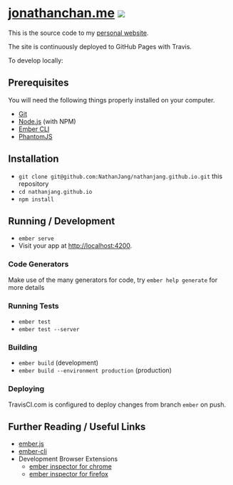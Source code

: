 [url]: https://jonathanchan.me

# [jonathanchan.me][url] [![](https://travis-ci.com/NathanJang/nathanjang.github.io.svg?branch=ember)](https://travis-ci.com/NathanJang/nathanjang.github.io)

This is the source code to my [personal website][url].

The site is continuously deployed to GitHub Pages with Travis.

To develop locally:

## Prerequisites

You will need the following things properly installed on your computer.

* [Git](https://git-scm.com/)
* [Node.js](https://nodejs.org/) (with NPM)
* [Ember CLI](https://ember-cli.com/)
* [PhantomJS](http://phantomjs.org/)

## Installation

* `git clone git@github.com:NathanJang/nathanjang.github.io.git` this repository
* `cd nathanjang.github.io`
* `npm install`

## Running / Development

* `ember serve`
* Visit your app at [http://localhost:4200](http://localhost:4200).

### Code Generators

Make use of the many generators for code, try `ember help generate` for more details

### Running Tests

* `ember test`
* `ember test --server`

### Building

* `ember build` (development)
* `ember build --environment production` (production)

### Deploying

TravisCI.com is configured to deploy changes from branch `ember` on push.

## Further Reading / Useful Links

* [ember.js](http://emberjs.com/)
* [ember-cli](https://ember-cli.com/)
* Development Browser Extensions
  * [ember inspector for chrome](https://chrome.google.com/webstore/detail/ember-inspector/bmdblncegkenkacieihfhpjfppoconhi)
  * [ember inspector for firefox](https://addons.mozilla.org/en-US/firefox/addon/ember-inspector/)

